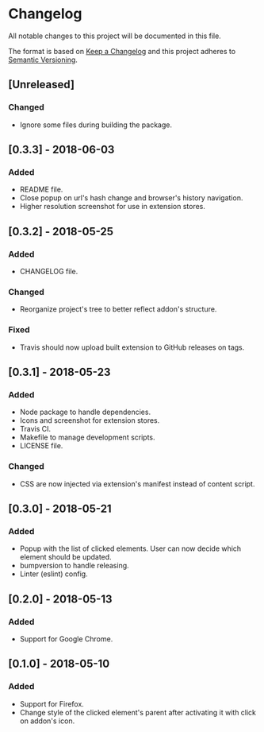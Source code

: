# Changelog
All notable changes to this project will be documented in this file.

The format is based on [Keep a Changelog](http://keepachangelog.com/en/1.0.0/)
and this project adheres to [Semantic Versioning](http://semver.org/spec/v2.0.0.html).


## [Unreleased]
### Changed
- Ignore some files during building the package.

## [0.3.3] - 2018-06-03
### Added
- README file.
- Close popup on url's hash change and browser's history navigation.
- Higher resolution screenshot for use in extension stores.

## [0.3.2] - 2018-05-25
### Added
- CHANGELOG file.

### Changed
- Reorganize project's tree to better reflect addon's structure.

### Fixed
- Travis should now upload built extension to GitHub releases on tags.

## [0.3.1] - 2018-05-23
### Added
- Node package to handle dependencies.
- Icons and screenshot for extension stores.
- Travis CI.
- Makefile to manage development scripts.
- LICENSE file.

### Changed
- CSS are now injected via extension's manifest instead of content script.

## [0.3.0] - 2018-05-21
### Added
- Popup with the list of clicked elements. User can now decide which element
should be updated.
- bumpversion to handle releasing.
- Linter (eslint) config.

## [0.2.0] - 2018-05-13
### Added
- Support for Google Chrome.

## [0.1.0] - 2018-05-10
### Added
- Support for Firefox.
- Change style of the clicked element's parent after activating it with click
on addon's icon.
